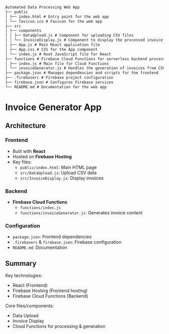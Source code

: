 ```markdown
Automated Data Processing Web App
├── public
│ ├── index.html # Entry point for the web app
│ └── favicon.ico # Favicon for the web app
├── src
│ ├── components
│ │ ├── DataUpload.js # Component for uploading CSV files
│ │ └── InvoiceDisplay.js # Component to display the processed invoice
│ ├── App.js # Main React application file
│ ├── App.css # CSS for the App component
│ └── index.js # Root JavaScript file for React
├── functions # Firebase Cloud Functions for serverless backend processing
│ ├── index.js # Main file for Cloud Functions
│ └── invoiceGenerator.js # Handles the generation of invoices from CSV data
├── package.json # Manages dependencies and scripts for the frontend
├── .firebaserc # Firebase project configuration
├── firebase.json # Configures Firebase services
└── README.md # Documentation for the web app
```

# Invoice Generator App

## Architecture

### Frontend

- Built with **React**
- Hosted on **Firebase Hosting**
- Key files:
  - `public/index.html`: Main HTML page
  - `src/DataUpload.js`: Upload CSV data
  - `src/InvoiceDisplay.js`: Display invoices

### Backend

- **Firebase Cloud Functions**
  - `functions/index.js`
  - `functions/invoiceGenerator.js`: Generates invoice content

### Configuration

- `package.json`: Frontend dependencies
- `.firebaserc` & `firebase.json`: Firebase configuration
- `README.md`: Documentation

## Summary

Key technologies:

- React (Frontend)
- Firebase Hosting (Frontend hosting)
- Firebase Cloud Functions (Backend)

Core files/components:

- Data Upload
- Invoice Display
- Cloud Functions for processing & generation
